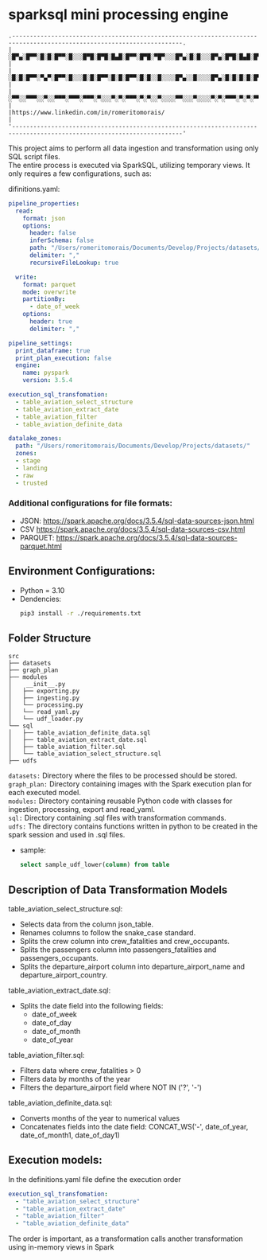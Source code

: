 # sparksql mini processing engine

```None
.----------------------------------------------------------------------------------------------------------------------.
|░█▀▄░█▀▀░█░█░█▀▀░█░░░█▀█░█▀█░█▄█░█▀▀░█▀█░▀█▀░░░█▀▄░█░█░░░█▀▄░█▀█░█▄█░█▀▀░█▀▄░▀█▀░▀█▀░█▀█░░░█▄█░█▀█░█▀▄░█▀█░▀█▀░█▀▀    |
|░█░█░█▀▀░▀▄▀░█▀▀░█░░░█░█░█▀▀░█░█░█▀▀░█░█░░█░░░░█▀▄░░█░░░░█▀▄░█░█░█░█░█▀▀░█▀▄░░█░░░█░░█░█░░░█░█░█░█░█▀▄░█▀█░░█░░▀▀█    |
|░▀▀░░▀▀▀░░▀░░▀▀▀░▀▀▀░▀▀▀░▀░░░▀░▀░▀▀▀░▀░▀░░▀░░░░▀▀░░░▀░░░░▀░▀░▀▀▀░▀░▀░▀▀▀░▀░▀░▀▀▀░░▀░░▀▀▀░░░▀░▀░▀▀▀░▀░▀░▀░▀░▀▀▀░▀▀▀    |
|https://www.linkedin.com/in/romeritomorais/                                                                           |
'----------------------------------------------------------------------------------------------------------------------'
```

This project aims to perform all data ingestion and transformation using only SQL script files.  
The entire process is executed via SparkSQL, utilizing temporary views.
It only requires a few configurations, such as:

difinitions.yaml:  

```yaml
pipeline_properties:
  read:
    format: json
    options:
      header: false
      inferSchema: false
      path: "/Users/romeritomorais/Documents/Develop/Projects/datasets/stage/*"
      delimiter: ","
      recursiveFileLookup: true

  write:
    format: parquet
    mode: overwrite
    partitionBy:
      - date_of_week
    options:
      header: true
      delimiter: ","

pipeline_settings:
  print_dataframe: true
  print_plan_execution: false
  engine:
    name: pyspark
    version: 3.5.4

execution_sql_transfomation:
  - table_aviation_select_structure
  - table_aviation_extract_date
  - table_aviation_filter
  - table_aviation_definite_data

datalake_zones:
  path: "/Users/romeritomorais/Documents/Develop/Projects/datasets/"
  zones:
  - stage
  - landing
  - raw
  - trusted
```
### Additional configurations for file formats:
- JSON: https://spark.apache.org/docs/3.5.4/sql-data-sources-json.html
- CSV https://spark.apache.org/docs/3.5.4/sql-data-sources-csv.html
- PARQUET: https://spark.apache.org/docs/3.5.4/sql-data-sources-parquet.html

## Environment Configurations:  
- Python = 3.10
- Dendencies:
    ```bash
    pip3 install -r ./requirements.txt
    ```

## Folder Structure  

```None
src
├── datasets
├── graph_plan
├── modules
│    __init__.py
│   ├── exporting.py
│   ├── ingesting.py
│   └── processing.py
│   └── read_yaml.py
│   └── udf_loader.py
└── sql
│   ├── table_aviation_definite_data.sql
│   ├── table_aviation_extract_date.sql
│   ├── table_aviation_filter.sql
│   └── table_aviation_select_structure.sql
├── udfs
```
`datasets:` Directory where the files to be processed should be stored.  
`graph_plan:` Directory containing images with the Spark execution plan for each executed model.  
`modules:` Directory containing reusable Python code with classes for ingestion, processing, export and read_yaml.  
`sql:` Directory containing .sql files with transformation commands.  
`udfs:` The directory contains functions written in python to be created in the spark session and used in .sql files.  
 - sample:
    ```sql
    select sample_udf_lower(column) from table
    ```  

## Description of Data Transformation Models

table_aviation_select_structure.sql:  
- Selects data from the column json_table<structure>.
- Renames columns to follow the snake_case standard.
- Splits the crew column into crew_fatalities and crew_occupants.
- Splits the passengers column into passengers_fatalities and passengers_occupants.
- Splits the departure_airport column into departure_airport_name and departure_airport_country.

table_aviation_extract_date.sql:
- Splits the date field into the following fields:
  - date_of_week
  - date_of_day
  - date_of_month
  - date_of_year

table_aviation_filter.sql:
- Filters data where crew_fatalities > 0  
- Filters data by months of the year  
- Filters the departure_airport field where NOT IN ('?', '-')  

table_aviation_definite_data.sql:  
- Converts months of the year to numerical values  
- Concatenates fields into the date field: CONCAT_WS('-', date_of_year, date_of_month1, date_of_day1)  

## Execution models:  
In the definitions.yaml file define the execution order 
```yaml
execution_sql_transfomation:
  - "table_aviation_select_structure"
  - "table_aviation_extract_date"
  - "table_aviation_filter"
  - "table_aviation_definite_data"
```
The order is important, as a transformation calls another transformation using in-memory views in Spark   
